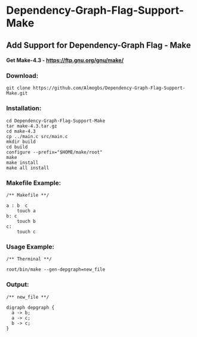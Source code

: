 # Dependency-Graph-Flag-Support-Make

## Add Support for Dependency-Graph Flag - Make
#### Get Make-4.3 - https://ftp.gnu.org/gnu/make/

### Download:
    git clone https://github.com/Almogbs/Dependency-Graph-Flag-Support-Make.git

### Installation:
    cd Dependency-Graph-Flag-Support-Make
    tar make-4.3.tar.gz
    cd make-4.3
    cp ../main.c src/main.c
    mkdir build
    cd build
    configure --prefix="$HOME/make/root"
    make
    make install
    make all install
    
### Makefile Example:
    /** Makefile **/
    
    a : b  c
	    touch a
    b: c
	    touch b
    c:
	    touch c

### Usage Example:
    /** Therminal **/
    
    root/bin/make --gen-depgraph=new_file

### Output:
    /** new_file **/
    
    digraph depgraph {
      a -> b;
      a -> c;
      b -> c;
    }

